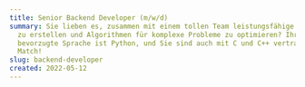 ```yaml
---
title: Senior Backend Developer (m/w/d)
summary: Sie lieben es, zusammen mit einem tollen Team leistungsfähige Software
  zu erstellen und Algorithmen für komplexe Probleme zu optimieren? Ihre
  bevorzugte Sprache ist Python, und Sie sind auch mit C und C++ vertraut?
  Match!
slug: backend-developer
created: 2022-05-12
---
```

